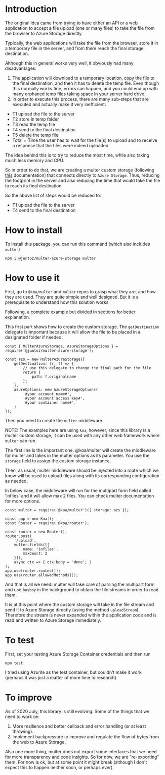 # Introduction

The original idea came from trying to have either an API or a web application to accept a file upload (one or many files) to take the file from the browser to Azure Storage directly.

Typically, the web applications will take the file from the browser, store it in a temporary file in the server, and from there reach the final storage destination.

Although this in general works very well, it obviously had many disadvantages:
1. The application will download to a temporary location, copy the file to the final destination, and then it has to delete the temp file. Even though this normally works fine, errors can happen, and you could end up with many orphaned temp files taking space in your server hard drive.
2.  In order to execute this process, there are many sub-steps that are executed and actually make it very inefficient:
- T1 upload the file to the server
- T2 store in temp folder
- T3 read the temp file
- T4 send to the final destination
- T5 delete the temp file
- Total = Time the user has to wait for the file(s) to upload and to receive a response that the files were indeed uploaded.

The idea behind this is to try to reduce the most time, while also taking much less memory and CPU.

So in order to do that, we are creating a multer custom storage (following [this](https://github.com/expressjs/multer/blob/master/StorageEngine.md) documentation) that connects directly to `Azure Storage`. Thus, reducing the footprint in the server and also reducing the time that would take the file to reach its final destination.

So the above list of steps would be reduced to:
- T1 upload the file to the server
- T4 send to the final destination

# How to install
To install this package, you can run this command (which also includes `multer`)
```
npm i @juntoz/multer-azure-storage multer
```

# How to use it
First, go to `@koa/multer` and `multer` repos to grasp what they are, and how they are used. They are quite simple and well designed. But it is a prerequisite to understand how this solution works.

Following, a complete example but divided in sections for better explanation.

This first part shows how to create the custom storage. The `getDestination` delegate is important because it will allow the file to be placed in a designated folder if needed.
```
const { MulterAzureStorage, AzureStorageOptions } = require('@juntoz/multer-azure-storage');

const azs = new MulterAzureStorage({
    getDestination: (r, f) => {
        // use this delegate to change the final path for the file
        return {
            path: f.originalname
        };
    },
    azureOptions: new AzureStorageOptions(
        '#your account name#',
        '#your account access key#',
        '#your container name#',
    )
});
```
Then you need to create the `multer` middleware.

NOTE: The examples here are using `koa`, however, since this library is a multer custom storage, it can be used with any other web framework where `multer` can run.

The first line is the important one. @koa/multer will create the middleware for multer and takes in the multer options as its parameter. You use the `storage` field to assign the custom storage instance.

Then, as usual, multer middleware should be injected into a route which we know will be used to upload files along with its corresponding configuration as needed.

In below case, the middleware will run for the multipart form field called 'infiles' and it will allow max 2 files. You can check multer documentation for more options.

```
const multer = require('@koa/multer')({ storage: azs });

const app = new Koa();
const Router = require('@koa/router');

const router = new Router();
router.post(
    '/upload',
    multer.fields([{
        name: 'infiles',
        maxCount: 2
    }]),
    async ctx => { ctx.body = 'done'; }
);
app.use(router.routes());
app.use(router.allowedMethods());
```

And that is all we need. multer will take care of parsing the multipart form and use `busboy` in the background to obtain the file streams in order to read them.

It is at this point where the custom storage will take in the file stream and send it to Azure Storage directly (using the method `uploadStream`). Therefore the stream is never expanded within the application code and is read and written to Azure Storage immediately.

# To test
First, set your testing Azure Storage Container credentials and then run

```
npm test
```

I tried using Azurite as the test container, but couldn't make it work (perhaps it was just a matter of more time to research).

# To improve
As of 2020 July, this library is still evolving. Some of the things that we need to work on:

1. More resilience and better callback and error handling (or at least throwing).
2. Implement backpressure to improve and regulate the flow of bytes from the web to Azure Storage.

Also one more thing, multer does not export some interfaces that we need for more transparency and code insights. So for now, we are "re-exporting" them. For now is ok, but at some point it might break (although I don't expect this to happen neither soon, or perhaps ever).